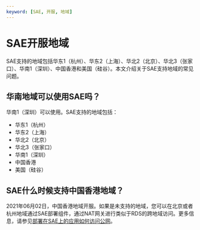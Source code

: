 ```yaml
---
keyword: [SAE, 开服, 地域]
---
```


# SAE开服地域

SAE支持的地域包括华东1（杭州）、华东2（上海）、华北2（北京）、华北3（张家口）、华南1（深圳）、中国香港和美国（硅谷）。本文介绍关于SAE支持地域的常见问题。

## 华南地域可以使用SAE吗？

华南1（深圳）可以使用。SAE支持的地域包括：

-   华东1（杭州）
-   华东2（上海）
-   华北2（北京）
-   华北3（张家口）
-   华南1（深圳）
-   中国香港
-   美国（硅谷）

## SAE什么时候支持中国香港地域？

2021年06月02日，中国香港地域开服。如果是未支持的地域，您可以在北京或者杭州地域通过SAE部署组件，通过NAT网关进行类似于RDS的跨地域访问。更多信息，请参见[部署在SAE上的应用如何访问公网](/cn.zh-CN/最佳实践/应用访问公网/部署在SAE上的应用如何访问公网.md)。

